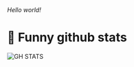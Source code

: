 *Hello world!*

# 🔭 Funny github stats

![GH STATS](https://github-readme-stats.vercel.app/api?username=HiiZun&show_icons=true&count_private=true)

<!--
**HiiZun/HiiZun** is a ✨ _special_ ✨ repository because its `README.md` (this file) appears on your GitHub profile.

Here are some ideas to get you started:

- 🔭 I’m currently working on ...
- 🌱 I’m currently learning ...
- 👯 I’m looking to collaborate on ...
- 🤔 I’m looking for help with ...
- 💬 Ask me about ...
- 📫 How to reach me: ...
- 😄 Pronouns: ...
- ⚡ Fun fact: ...
-->
